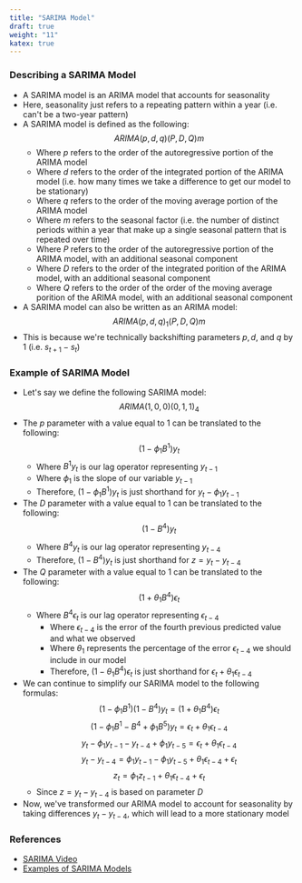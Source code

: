```yaml
---
title: "SARIMA Model"
draft: true
weight: "11"
katex: true
---
```


### Describing a SARIMA Model
- A SARIMA model is an ARIMA model that accounts for seasonality
- Here, seasonality just refers to a repeating pattern within a year (i.e. can't be a two-year pattern)
- A SARIMA model is defined as the following:
$$ ARIMA(p,d,q)(P,D,Q)m $$
	- Where $p$ refers to the order of the autoregressive portion of the ARIMA model
	- Where $d$ refers to the order of the integrated portion of the ARIMA model (i.e. how many times we take a difference to get our model to be stationary)
	- Where $q$ refers to the order of the moving average portion of the ARIMA model
	- Where $m$ refers to the seasonal factor (i.e. the number of distinct periods within a year that make up a single seasonal pattern that is repeated over time)
	- Where $P$ refers to the order of the autoregressive portion of the ARIMA model, with an additional seasonal component
	- Where $D$ refers to the order of the integrated porition of the ARIMA model, with an additional seasonal component
	- Where $Q$ refers to the order of the order of the moving average porition of the ARIMA model, with an additional seasonal component
- A SARIMA model can also be written as an ARIMA model:
$$ ARIMA(p,d,q)_{1}(P,D,Q)m $$
- This is because we're technically backshifting parameters $p, d,$ and $q$ by $1$ (i.e. $s_{t+1} - s_{t}$)

### Example of SARIMA Model
- Let's say we define the following SARIMA model:
$$ ARIMA(1,0,0)(0,1,1)_{4} $$
- The $p$ parameter with a value equal to $1$ can be translated to the following:
$$ (1-\phi_{1}B^{1})y_{t} $$
	- Where $B^{1}y_{t}$ is our lag operator representing $y_{t-1}$
	- Where $\phi_{1}$ is the slope of our variable $y_{t-1}$
	- Therefore, $(1-\phi_{1}B^{1})y_{t}$ is just shorthand for $y_{t}-\phi_{1}y_{t-1}$
- The $D$ parameter with a value equal to $1$ can be translated to the following:
$$ (1-B^{4})y_{t} $$
	- Where $B^{4}y_{t}$ is our lag operator representing $y_{t-4}$
	- Therefore, $(1-B^{4})y_{t}$ is just shorthand for $z = y_{t}-y_{t-4}$
- The $Q$ parameter with a value equal to $1$ can be translated to the following:
$$ (1+\theta_{1}B^{4})\epsilon_{t} $$
	- Where $B^{4}\epsilon_{t}$ is our lag operator representing $\epsilon_{t-4}$
        - Where $\epsilon_{t-4}$ is the error of the fourth previous predicted value and what we observed
        - Where $\theta_{1}$ represents the percentage of the error $\epsilon_{t-4}$ we should include in our model
        - Therefore, $(1-\theta_{1}B^{4})\epsilon_{t}$ is just shorthand for $\epsilon_{t}+\theta_{1}\epsilon_{t-4}$
- We can continue to simplify our SARIMA model to the following formulas:
$$ (1-\phi_{1}B^{1})(1-B^{4})y_{t} = (1+\theta_{1}B^{4})\epsilon_{t} $$
$$ (1-\phi_{1}B^{1}-B^{4}+\phi_{1}B^{5})y_{t} = \epsilon_{t}+\theta_{1}\epsilon_{t-4} $$
$$ y_{t} - \phi_{1}y_{t-1} - y_{t-4} + \phi_{1}y_{t-5} = \epsilon_{t} + \theta_{1}\epsilon_{t-4} $$
$$ y_{t} - y_{t-4} = \phi_{1}y_{t-1} - \phi_{1}y_{t-5} + \theta_{1}\epsilon_{t-4} + \epsilon_{t} $$
$$ z_{t} = \phi_{1}z_{t-1} + \theta_{1}\epsilon_{t-4} + \epsilon_{t} $$
	 - Since $z = y_{t}-y_{t-4}$ is based on parameter $D$
- Now, we've transformed our ARIMA model to account for seasonality by taking differences $y_{t} - y_{t-4}$, which will lead to a more stationary model

### References
- [SARIMA Video](https://www.youtube.com/watch?v=WjeGUs6mzXg)
- [Examples of SARIMA Models](https://www.analyticsvidhya.com/blog/2015/12/complete-tutorial-time-series-modeling/)
